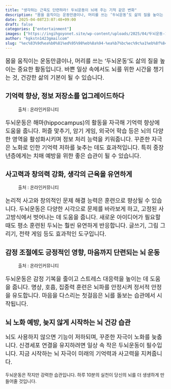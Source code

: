 ```yaml
---
title: "생각하는 근육도 단련하라! 두뇌운동이 뇌에 주는 기적 같은 변화"
description: "몸을 움직이는 운동만큼이나, 머리를 쓰는 ‘두뇌운동’도 삶의 질을 높이는 중요한 활동입니다. 바쁜 일상 속에서도 뇌를 위한 시간을 챙기는 것, 건강한 삶의 기본이 될 수 있습니다."
date: 2025-04-08T23:07:48+09:00
draft: false
categories: ["entertainment"]
images: ["https://ingihgoyonet.site/wp-content/uploads/2025/04/두뇌운동-1024x683.jpg", "https://ingihgoyonet.site/wp-content/uploads/2025/04/뇌건강-2-1024x683.jpg", "https://ingihgoyonet.site/wp-content/uploads/2025/04/집중력높이기-1024x683.jpg"]
author: "kgkstn1423gmailcom"
slug: "%ec%83%9d%ea%b0%81%ed%95%98%eb%8a%94-%ea%b7%bc%ec%9c%a1%eb%8f%84-%eb%8b%a8%eb%a0%a8%ed%95%98%eb%9d%bc-%eb%91%90%eb%87%8c%ec%9a%b4%eb%8f%99%ec%9d%b4-%eb%87%8c%ec%97%90-%ec%a3%bc%eb%8a%94-%ea%b8%b0"
---
```


<p style="font-size:18px">몸을 움직이는 운동만큼이나, 머리를 쓰는 ‘두뇌운동’도 삶의 질을 높이는 중요한 활동입니다. 바쁜 일상 속에서도 뇌를 위한 시간을 챙기는 것, 건강한 삶의 기본이 될 수 있습니다.</p> <h2 >기억력 향상, <strong>정보 저장소를 업그레이드하다</strong></h2> <figure ><img src="https://ingihgoyonet.site/wp-content/uploads/2025/04/두뇌운동-1024x683.jpg" alt="" style="aspect-ratio:16/9;object-fit:cover"/><figcaption >출처 : 온라인커뮤니티</figcaption></figure> <p style="font-size:18px">두뇌운동은 해마(hippocampus)의 활동을 자극해 기억력 향상에 도움을 줍니다. 퍼즐 맞추기, 암기 게임, 외국어 학습 등은 뇌의 다양한 영역을 활성화시키며 정보 처리 능력을 키워줍니다. 꾸준한 자극은 노화로 인한 기억력 저하를 늦추는 데도 효과적입니다. 특히 중장년층에게는 치매 예방을 위한 좋은 습관이 될 수 있습니다.</p> <h2 >사고력과 창의력 강화, <strong>생각의 근육을 유연하게</strong></h2> <figure ><img src="https://ingihgoyonet.site/wp-content/uploads/2025/04/뇌건강-2-1024x683.jpg" alt="" style="aspect-ratio:16/9;object-fit:cover"/><figcaption >출처 : 온라인커뮤니티</figcaption></figure> <p style="font-size:18px">논리적 사고와 창의적인 문제 해결 능력은 훈련으로 향상될 수 있습니다. 두뇌운동은 다양한 시각으로 문제를 바라보게 하고, 고정된 사고방식에서 벗어나는 데 도움을 줍니다. 새로운 아이디어가 필요할 때도 평소 훈련된 두뇌는 훨씬 유연하게 반응합니다. 글쓰기, 그림 그리기, 전략 게임 등도 효과적인 도구입니다.</p> <h2 >감정 조절에도 긍정적인 영향, 마음까지 단련되는 뇌 운동</h2> <figure ><img src="https://ingihgoyonet.site/wp-content/uploads/2025/04/집중력높이기-1024x683.jpg" alt="" style="aspect-ratio:16/9;object-fit:cover"/><figcaption >출처 : 온라인커뮤니티</figcaption></figure> <p style="font-size:18px">두뇌운동은 감정 기복을 줄이고 스트레스 대응력을 높이는 데 도움을 줍니다. 명상, 호흡, 집중력 훈련은 뇌파를 안정시켜 정서적 안정을 유도합니다. 마음을 다스리는 첫걸음은 뇌를 돌보는 습관에서 시작됩니다.</p> <h2 >뇌 노화 예방, 늦지 않게 시작하는 뇌 건강 습관</h2> <p style="font-size:18px">뇌도 사용하지 않으면 기능이 저하되며, 꾸준한 자극이 노화를 늦춥니다. 신경세포 연결을 유지하려면 일상 속 작은 두뇌운동이 필수입니다. 지금 시작하는 뇌 자극이 미래의 기억력과 사고력을 지켜줍니다.</p> <p>두뇌운동은 작지만 강력한 습관입니다. 하루 10분의 실천이 당신의 뇌를 더 생생하게 만들어줄 것입니다.</p>